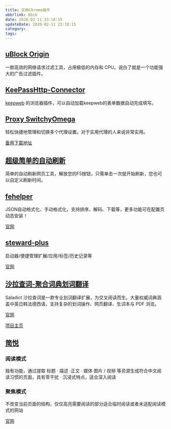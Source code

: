 ```yaml
---
title: 实用Chrome插件
abbrlink: 6bcb
date: 2020-02-11 23:18:15
updateDate: 2020-02-11 23:18:15
category:
tags:
---
```


## [uBlock Origin](https://chrome.google.com/webstore/detail/ublock-origin/cjpalhdlnbpafiamejdnhcphjbkeiagm)

一款高效的网络请求过滤工具，占用极低的内存和 CPU。说白了就是一个功能强大的广告过滤插件。

## [KeePassHttp-Connector](https://chrome.google.com/webstore/detail/keepasshttp-connector/dafgdjggglmmknipkhngniifhplpcldb)

[keepweb](https://github.com/keeweb/keeweb) 的浏览器插件，可以自动加载keepweb的表单数据自动完成填写。

## [Proxy SwitchyOmega](https://chrome.google.com/webstore/detail/proxy-switchyomega/padekgcemlokbadohgkifijomclgjgif)

轻松快捷地管理和切换多个代理设置。对于实用代理的人来说非常实用。

[备用下载地址](https://github.com/FelisCatus/SwitchyOmega/releases)

## [超级简单的自动刷新](https://chrome.google.com/webstore/detail/super-simple-auto-refresh/gljclgacfalmnebgmhknodlplmngmfpi)

简单的自动刷新网页工具，解放您的F5按钮，只需单击一次就开始刷新，您也可以自定义刷新时间。

## [fehelper](https://chrome.google.com/webstore/detail/fehelperjson/pkgccpejnmalmdinmhkkfafefagiiiad)

JSON自动格式化、手动格式化，支持排序、解码、下载等，更多功能可在配置页动态安装！

[官网](https://www.baidufe.com/fehelper)

## [steward-plus](https://chrome.google.com/webstore/detail/steward-plus/dnkhdiodfglfckibnfcjbgddcgjgkacd)

启动器/便捷管理扩展/应用/标签/历史记录等

[官网](http://oksteward.com/)

## [沙拉查词-聚合词典划词翻译](https://chrome.google.com/webstore/detail/%E6%B2%99%E6%8B%89%E6%9F%A5%E8%AF%8D-%E8%81%9A%E5%90%88%E8%AF%8D%E5%85%B8%E5%88%92%E8%AF%8D%E7%BF%BB%E8%AF%91/cdonnmffkdaoajfknoeeecmchibpmkmg)

Saladict 沙拉查词是一款专业划词翻译扩展，为交叉阅读而生。大量权威词典涵盖中英日韩法德西语，支持复杂的划词操作、网页翻译、生词本与 PDF 浏览。

[官网](https://saladict.crimx.com)

[项目主页](https://github.com/crimx/crx-saladict)

## [简悦](https://chrome.google.com/webstore/detail/simpread-reader-view/ijllcpnolfcooahcekpamkbidhejabll)

### 阅读模式

独有功能，通过提取 标题 · 描述 ·正文 · 媒体 图片 / 视频 等资源生成符合中文阅读习惯的页面，具有零干扰 · 沉浸式特点，适合深入阅读

### 聚焦模式

不改变当前页面的结构，仅仅高亮需要阅读的部分适合临时阅读或者未适配阅读模式的网站

[官网](http://ksria.com/simpread/)
